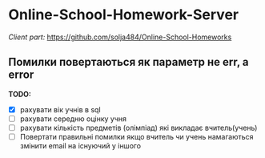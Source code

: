 # Online-School-Homework-Server
*Client part:* https://github.com/solja484/Online-School-Homeworks

**Помилки повертаються як параметр не err, а error**
---

**TODO:**
- [x] рахувати вік учнів в sql
- [ ] рахувати середню оцінку учня
- [ ] рахувати кількість предметів (олімпіад) які викладає вчитель(учень)
- [ ] Повертати правильні помилки якщо вчитель чи учень намагаються змінити email на існуючий у іншого